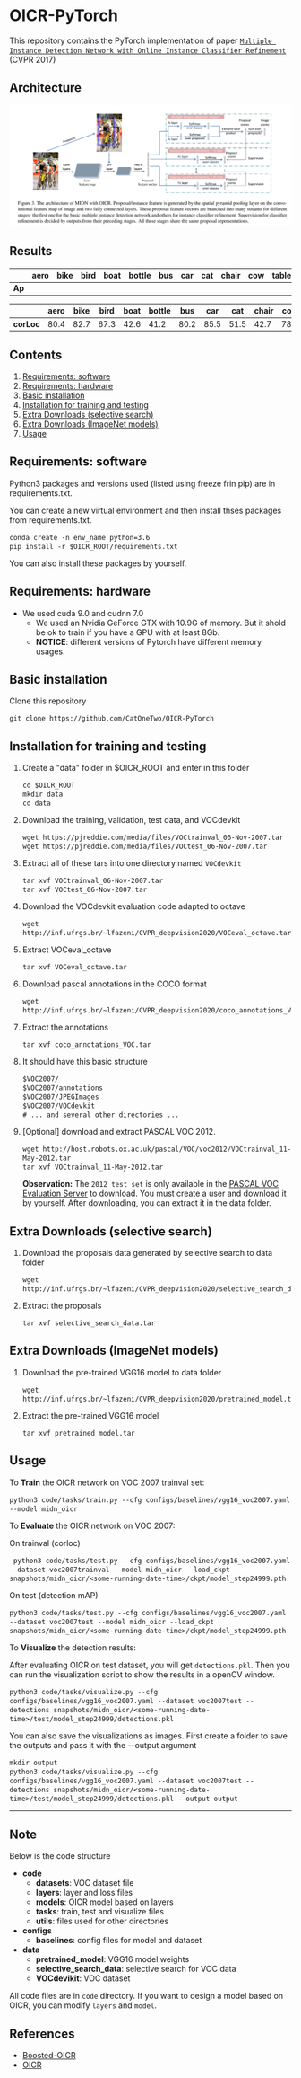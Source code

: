 # OICR-PyTorch
This repository contains the PyTorch implementation of paper [`Multiple Instance Detection Network with Online Instance Classifier Refinement`](https://arxiv.org/abs/1704.00138) (CVPR 2017)

## Architecture
![OICR](https://raw.githubusercontent.com/CatOneTwo/Picbed_PicGo/master/img/OICR.png)

## Results

|        | aero | bike | bird | boat | bottle | bus  | car  | cat  | chair | cow  | table | dog  | horse | mbike | person | plant | sheep | sofa | train | tv   | mAP  |
| ------ | ---- | ---- | ---- | ---- | ------ | ---- | ---- | ---- | ----- | ---- | ----- | ---- | ----- | ----- | ------ | ----- | ----- | ---- | ----- | ---- | ---- |
| **Ap** |      |      |      |      |        |      |      |      |       |      |       |      |       |       |        |       |       |      |       |      |      |

|            | aero | bike | bird | boat | bottle | bus  | car  | cat  | chair | cow  | table | dog  | horse | mbike | person | plant | sheep | sofa | train | tv   | mean     |
| ---------- | ---- | ---- | ---- | ---- | ------ | ---- | ---- | ---- | ----- | ---- | ----- | ---- | ----- | ----- | ------ | ----- | ----- | ---- | ----- | ---- | -------- |
| **corLoc** | 80.4 | 82.7 | 67.3 | 42.6 | 41.2   | 80.2 | 85.5 | 51.5 | 42.7  | 78.8 | 43.3  | 40.5 | 52.0  | 88.4  | 15.7   | 57.1  | 81.4  | 53.2 | 74.1  | 82.8 | **62.1** |

## Contents

1. [Requirements: software](#requirements-software)
2. [Requirements: hardware](#requirements-hardware)
3. [Basic installation](#basic-installation)
4. [Installation for training and testing](#installation-for-training-and-testing)
5. [Extra Downloads (selective search)](#extra-downloads-selective-search)
6. [Extra Downloads (ImageNet models)](dxtra-downloads-imageNet-models)
7. [Usage](#usage)


## Requirements: software
Python3 packages and versions used (listed using freeze frin pip) are in requirements.txt.

You can create a new virtual environment and then install thses packages from requirements.txt.
```shell
conda create -n env_name python=3.6
pip install -r $OICR_ROOT/requirements.txt
```
You can also install these packages by yourself.
## Requirements: hardware
- We used cuda 9.0 and cudnn 7.0
    - We used an Nvidia GeForce GTX with 10.9G of memory. But it shold be ok to train if you have a GPU with at least 8Gb.
    - **NOTICE**: different versions of Pytorch have different memory usages.

## Basic installation
Clone this repository
```shell
git clone https://github.com/CatOneTwo/OICR-PyTorch
```
## Installation for training and testing
1. Create a "data" folder in  $OICR_ROOT and enter in this folder
    ```Shell
    cd $OICR_ROOT
    mkdir data
    cd data
    ```
2. Download the training, validation, test data, and VOCdevkit
    ```Shell
    wget https://pjreddie.com/media/files/VOCtrainval_06-Nov-2007.tar
    wget https://pjreddie.com/media/files/VOCtest_06-Nov-2007.tar
    ```
3. Extract all of these tars into one directory named `VOCdevkit`
    ```Shell
    tar xvf VOCtrainval_06-Nov-2007.tar
    tar xvf VOCtest_06-Nov-2007.tar
    ```
4. Download the VOCdevkit evaluation code adapted to octave
    ```Shell
    wget http://inf.ufrgs.br/~lfazeni/CVPR_deepvision2020/VOCeval_octave.tar
    ```
5. Extract VOCeval_octave
    ```Shell
    tar xvf VOCeval_octave.tar
    ```
6. Download pascal annotations in the COCO format
    ```Shell
    wget http://inf.ufrgs.br/~lfazeni/CVPR_deepvision2020/coco_annotations_VOC.tar
    ```
7. Extract the annotations
    ```Shell
    tar xvf coco_annotations_VOC.tar
    ```
8. It should have this basic structure
    ```Shell
    $VOC2007/                           
    $VOC2007/annotations
    $VOC2007/JPEGImages
    $VOC2007/VOCdevkit        
    # ... and several other directories ...
    ```
9. [Optional] download and extract PASCAL VOC 2012.
    ```Shell
    wget http://host.robots.ox.ac.uk/pascal/VOC/voc2012/VOCtrainval_11-May-2012.tar
    tar xvf VOCtrainval_11-May-2012.tar
    ```
    **Observation:** The  `2012 test set` is only available in the [PASCAL VOC Evaluation Server](http://host.robots.ox.ac.uk:8080/) to download. You must create a user and download it by yourself. After downloading, you can extract it in the data folder.
## Extra Downloads (selective search)
1. Download the proposals data generated by selective search to data folder
    ```Shell
    wget http://inf.ufrgs.br/~lfazeni/CVPR_deepvision2020/selective_search_data.tar
    ```
2. Extract the proposals
    ```Shell
    tar xvf selective_search_data.tar
    ```

## Extra Downloads (ImageNet models)
1. Download the pre-trained VGG16 model to data folder
    ```Shell
    wget http://inf.ufrgs.br/~lfazeni/CVPR_deepvision2020/pretrained_model.tar
    ```
2. Extract the pre-trained VGG16 model 
    ```Shell
    tar xvf pretrained_model.tar
    ```
## Usage
To **Train** the OICR network on VOC 2007 trainval set:
```shell
python3 code/tasks/train.py --cfg configs/baselines/vgg16_voc2007.yaml --model midn_oicr
```
To **Evaluate** the OICR network on VOC 2007:

On trainval (corloc)
```shell
 python3 code/tasks/test.py --cfg configs/baselines/vgg16_voc2007.yaml --dataset voc2007trainval --model midn_oicr --load_ckpt snapshots/midn_oicr/<some-running-date-time>/ckpt/model_step24999.pth
```
On test (detection mAP)
```shell
python3 code/tasks/test.py --cfg configs/baselines/vgg16_voc2007.yaml  --dataset voc2007test --model midn_oicr --load_ckpt snapshots/midn_oicr/<some-running-date-time>/ckpt/model_step24999.pth
```
To **Visualize** the detection results:

After evaluating OICR on test dataset, you will get `detections.pkl`.  Then you can run the visualization script to show the results in a openCV window.
```shell
python3 code/tasks/visualize.py --cfg configs/baselines/vgg16_voc2007.yaml --dataset voc2007test --detections snapshots/midn_oicr/<some-running-date-time>/test/model_step24999/detections.pkl 
```
You can also save the visualizations as images. First create a folder to save the outputs and pass it with the --output argument

```shell
mkdir output    
python3 code/tasks/visualize.py --cfg configs/baselines/vgg16_voc2007.yaml --dataset voc2007test --detections snapshots/midn_oicr/<some-running-date-time>/test/model_step24999/detections.pkl --output output 
```

---

## Note
Below is the code structure

- **code**
    - **datasets**: VOC dataset file
    - **layers**: layer and loss files
    - **models**: OICR model based on layers
    - **tasks**: train, test and visualize files
    - **utils**: files used for other directories
- **configs**
    - **baselines**: config files for model and dataset
- **data**
    - **pretrained_model**: VGG16 model weights
    - **selective_search_data**: selective search for VOC data
    - **VOCdevikit**: VOC dataset

All code files are in `code` directory. If you want to design a model based on OICR, you can modify `layers` and `model`.
## References
- [Boosted-OICR](https://github.com/luiszeni/Boosted-OICR)
- [OICR](https://github.com/ppengtang/oicr)

